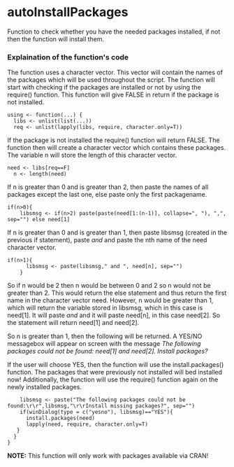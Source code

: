 # autoInstallPackages
Function to check whether you have the needed packages installed, if not then the function will install them.

### Explaination of the function's code
The function uses a character vector. This vector will contain the names of the packages which will be used throughout the script. 
The function will start with checking if the packages are installed or not by using the require() function. This function will give FALSE in return if the package is not installed.
```
using <- function(...) {
  libs <- unlist(list(...))
  req <- unlist(lapply(libs, require, character.only=T))
```
If the package is not installed the require() function will return FALSE. The function then will create a character vector which contains these packages. The variable n will store the length of this character vector.  
```
need <- libs[req==F]
  n <- length(need)
```
If n is greater than 0 and is greater than 2, then paste the names of all packages except the last one, else paste only the first packagename.
```
if(n>0){
    libsmsg <- if(n>2) paste(paste(need[1:(n-1)], collapse=", "), ",", sep="") else need[1]
```
If n is greater than 0 and is greater than 1, then paste libsmsg (created in the previous if statement), paste *and* and paste the nth name of the need character vector. 
```
if(n>1){
      libsmsg <- paste(libsmsg," and ", need[n], sep="")
    }
```
So if n would be 2 then n would be between 0 and 2 so n would not be greater than 2. This would return the else statement and thus return the first name in the character vector need. 
However, n would be greater than 1, which will return the variable stored in libsmsg, which in this case is need[1]. It will paste *and* and it will paste need[n], in this case need[2]. So the statement will return need[1] and need[2].

So n is greater than 1, then the following will be returned. A YES/NO messagebox will appear on screen with the message *The following packages could not be found: need[1] and need[2]. Install packages?* 

If the user will choose YES, then the function will use the install.packages() function. The packages that were previously not installed will bed installed now! Additionally, the function will use the require() function again on the newly installed packages.
```
    libsmsg <- paste("The following packages could not be found:\r\r",libsmsg,"\r\rInstall missing packages?", sep="")
    if(winDialog(type = c("yesno"), libsmsg)=="YES"){       
      install.packages(need)
      lapply(need, require, character.only=T)
   }
  }
}
```
**NOTE:** This function will only work with packages available via CRAN!
